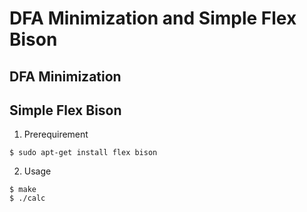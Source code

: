 # DFA Minimization and Simple Flex Bison

## DFA Minimization

## Simple Flex Bison

1. Prerequirement
```
$ sudo apt-get install flex bison
```
2. Usage
```
$ make
$ ./calc
```
